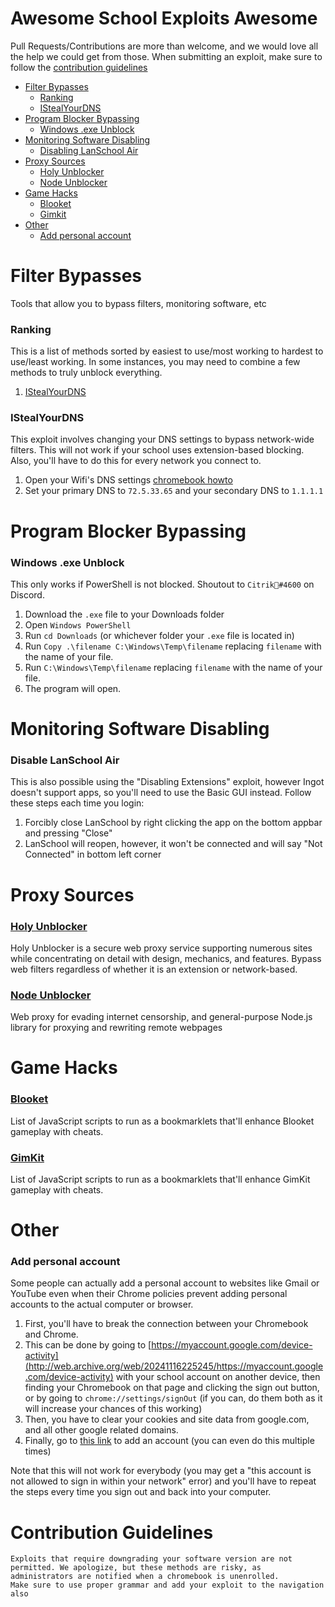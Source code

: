 # Awesome School Exploits Awesome

Pull Requests/Contributions are more than welcome, and we would love all the help we could get from those. When submitting an exploit, make sure to follow the [contribution guidelines](#contribution-guidelines)

- [Filter Bypasses](#Filter-Bypasses)
   - [Ranking](#Ranking)
   - [IStealYourDNS](#IStealYourDNS)
- [Program Blocker Bypassing](#Program-Blocker-Bypassing)
  - [Windows .exe Unblock](#Windows-exe-unblock)
- [Monitoring Software Disabling](#Monitoring-Software-Disabling)
  - [Disabling LanSchool Air](#Disabling-LanSchool-Air)
- [Proxy Sources](#Proxy-Sources)
  - [Holy Unblocker](#Holy-Unblocker)
  - [Node Unblocker](#Node-Unblocker)
- [Game Hacks](#Game-Hacks)
  - [Blooket](#Blooket)
  - [Gimkit](#Gimkit)
- [Other](#Other)
  - [Add personal account](#Add-personal-account)

# Filter Bypasses

Tools that allow you to bypass filters, monitoring software, etc
### Ranking

This is a list of methods sorted by easiest to use/most working to hardest to use/least working. In some instances, you may need to combine a few methods to truly unblock everything.

  1. [IStealYourDNS](#IStealYourDNS)

### IStealYourDNS

This exploit involves changing your DNS settings to bypass network-wide filters. This will not work if your school uses extension-based blocking. Also, you'll have to do this for every network you connect to.

  1. Open your Wifi's DNS settings [chromebook howto](https://www.howtogeek.com/204672/how-to-change-the-dns-server-on-a-chromebook/)
  2. Set your primary DNS to `72.5.33.65` and your secondary DNS to `1.1.1.1`

# Program Blocker Bypassing
### Windows .exe Unblock

This only works if PowerShell is not blocked. Shoutout to `Citrik🗿#4600` on Discord.

1. Download the `.exe` file to your Downloads folder
2. Open `Windows PowerShell`
3. Run `cd Downloads` (or whichever folder your `.exe` file is located in)
4.  Run `Copy .\filename C:\Windows\Temp\filename` replacing `filename` with the name of your file.
5. Run `C:\Windows\Temp\filename` replacing `filename` with the name of your file.
6. The program will open.

# Monitoring Software Disabling
### Disable LanSchool Air

This is also possible using the "Disabling Extensions" exploit, however Ingot doesn't support apps, so you'll need to use the Basic GUI instead. Follow these steps each time you login:

  1. Forcibly close LanSchool by right clicking the app on the bottom appbar and pressing "Close"
  2. LanSchool will reopen, however, it won't be connected and will say "Not Connected" in bottom left corner

# Proxy Sources
### [Holy Unblocker](https://github.com/holy-unblocker/website-aio)

Holy Unblocker is a secure web proxy service supporting numerous sites while concentrating on detail with design, mechanics, and features. Bypass web filters regardless of whether it is an extension or network-based.
### [Node Unblocker](https://github.com/nfriedly/node-unblocker)

Web proxy for evading internet censorship, and general-purpose Node.js library for proxying and rewriting remote webpages
# Game Hacks
### [Blooket](https://github.com/therealgliz/blooket-hacks)

List of JavaScript scripts to run as a bookmarklets that'll enhance Blooket gameplay with cheats.
### [GimKit](https://github.com/rxzyx/GimKit-Hacks)

List of JavaScript scripts to run as a bookmarklets that'll enhance GimKit gameplay with cheats.
# Other
### Add personal account

Some people can actually add a personal account to websites like Gmail or YouTube even when their Chrome policies prevent adding personal accounts to the actual computer or browser.

1. First, you'll have to break the connection between your Chromebook and Chrome.
2.  This can be done by going to [https://myaccount.google.com/device-activity](http://web.archive.org/web/20241116225245/https://myaccount.google.com/device-activity) with your school account on another device, then finding your Chromebook on that page and clicking the sign out button, or by going to `chrome://settings/signOut` (if you can, do them both as it will increase your chances of this working)
3.  Then, you have to clear your cookies and site data from google.com, and all other google related domains.
4.  Finally, go to [this link](https://tinyurl.com/addsession) to add an account (you can even do this multiple times)

Note that this will not work for everybody (you may get a "this account is not allowed to sign in within your network" error) and you'll have to repeat the steps every time you sign out and back into your computer.
# Contribution Guidelines

    Exploits that require downgrading your software version are not permitted. We apologize, but these methods are risky, as administrators are notified when a chromebook is unenrolled.
    Make sure to use proper grammar and add your exploit to the navigation also
